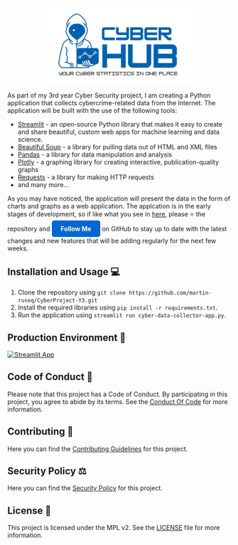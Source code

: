 <p align="center">
  <img src="resources/github-nobg.png" alt="CyberHub logo"  style="width: 70%; height: auto;">
</p>

As part of my 3rd year Cyber Security project, I am creating a Python application that collects cybercrime-related data from the Internet. The application will be built with the use of the following tools:

- [Streamlit](https://streamlit.io/) - an open-source Python library that makes it easy to create and share beautiful, custom web apps for machine learning and data science.   
- [Beautiful Soup](https://www.crummy.com/software/BeautifulSoup/) - a library for pulling data out of HTML and XML files
- [Pandas](https://pandas.pydata.org/) - a library for data manipulation and analysis
- [Plotly](https://plotly.com/python/) - a graphing library for creating interactive, publication-quality graphs
- [Requests](https://requests.readthedocs.io/en/master/) - a library for making HTTP requests
- and many more...
  
As you may have noticed, the application will present the data in the form of charts and graphs as a web application. The applcation is in the early stages of development, so if like what you see in [here](https://cyberproject-marcinrusiecki.streamlit.app/), please :star: the repository and <a href="https://github.com/martin-ruseq" target="_blank" style="background-color: #0366d6; color: white; padding: 10px 20px; border-radius: 5px; text-decoration: none; font-weight: bold; display: inline-block;">Follow Me</a> on GitHub to stay up to date with the latest changes and new features that will be adding regularly for the next few weeks.


## Installation and Usage :computer:

1. Clone the repository using `git clone https://github.com/martin-ruseq/CyberProject-Y3.git`
2. Install the required libraries using `pip install -r requirements.txt`.
3. Run the application using `streamlit run cyber-data-collector-app.py`.

## Production Environment :rocket:
[![Streamlit App](https://static.streamlit.io/badges/streamlit_badge_black_white.svg)](https://cyber-project.streamlit.app/)
 
## Code of Conduct 📄
Please note that this project has a Code of Conduct. By participating in this project, you agree to abide by its terms. See the [Conduct Of Code](./CODE_OF_CONDUCT.md) for more information.

## Contributing :handshake:
Here you can find the [Contributing Guidelines](./CONTRIBUTING.md) for this project.

## Security Policy ⚖️
Here you can find the [Security Policy](./SECURITY.md) for this project.

## License 📜
This project is licensed under the MPL v2. See the [LICENSE](LICENSE) file for more information.
